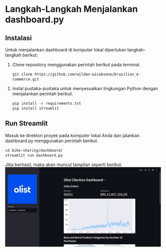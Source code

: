 # Langkah-Langkah Menjalankan dashboard.py

## Instalasi
Untuk menjalankan dashboard di komputer lokal diperlukan langkah-langkah berikut:
1. Clone repository menggunakan perintah berikut pada terminal.
   ```
   git clone https://github.com/wildan-wicaksono/brazilian_e-commerce.git
   ```
2. Instal pustaka-pustaka untuk menyesuaikan lingkungan Python dengan menjalankan perintah berikut.
   ```
   pip install -r requirements.txt
   pip install streamlit
   ``` 
## Run Streamlit
Masuk ke direktori proyek pada komputer lokal Anda dan jalankan dashboard.py menggunakan perintah berikut.
```
cd bike-sharing/dashboard/
streamlit run dashboard.py
```
Jika berhasil, maka akan muncul tampilan seperti berikut.
![preview](preview.png)
